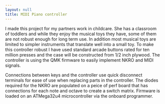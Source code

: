```yaml
---
layout: null
title: MIDI Piano controller
---
```

 I made this project for my partners work in childcare. She has a classroom of toddlers and while they enjoy the musical toys they have, some of them are not robust enough for long term use. In addition most musical toys are limited to simpler instruments that translate well into a small toy. To make this controller robust I have used standard arcade buttons rated for ten million presses and the case will be constructed from 1/2 inch plywood. The controller is using the QMK firmware to easily implement NKRO and MIDI signals.

 Connections between keys and the controller use quick disconnect terminals for ease of use when replacing parts in the controller. The diodes required for the NKRO are populated on a peice of perf board that has connections for each note and octave to create a switch matrix. Firmware is loaded on an ATMega32u4 microcontroller via the onboard programmer.
